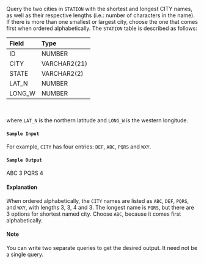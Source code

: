 Query the two cities in `STATION` with the shortest and longest CITY names, as well as their respective lengths (i.e.: number of characters in the name). If there is more than one smallest or largest city, choose the one that comes first when ordered alphabetically.
The `STATION` table is described as follows:

|Field|Type|
|:--|:--|
|ID|NUMBER|
|CITY|VARCHAR2(21)|
|STATE|VARCHAR2(2)|
|LAT_N|NUMBER|
|LONG_W|NUMBER|
<br>

where `LAT_N` is the northern latitude and `LONG_W` is the western longitude.

#### `Sample Input`

For example, `CITY` has four entries: `DEF`, `ABC`, `PQRS` and `WXY`.

#### `Sample Output`

ABC 3
PQRS  4


#### Explanation

When ordered alphabetically, the `CITY` names are listed as `ABC`, `DEF`, `PQRS`, and `WXY`, with lengths 3, 3, 4 and 3. The longest name is `PQRS`, but there are 3 options for shortest named city. Choose `ABC`, because it comes first alphabetically.


#### Note

You can write two separate queries to get the desired output. It need not be a single query.